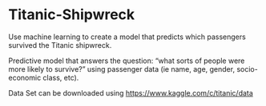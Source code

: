 # Titanic-Shipwreck

Use machine learning to create a model that predicts which passengers survived the Titanic shipwreck.

Predictive model that answers the question: “what sorts of people were more likely to survive?” using passenger data (ie name, age, gender, socio-economic class, etc).

Data Set can be downloaded using https://www.kaggle.com/c/titanic/data
